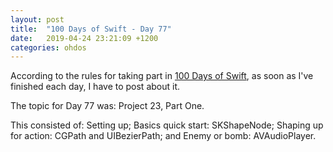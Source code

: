 ```yaml
---
layout: post
title:  "100 Days of Swift - Day 77"
date:   2019-04-24 23:21:09 +1200
categories: ohdos
---
```

According to the rules for taking part in [100 Days of Swift](https://www.hackingwithswift.com/100), as soon as I've finished each day, I have to post about it.

The topic for Day 77 was: Project 23, Part One.

This consisted of: Setting up; Basics quick start: SKShapeNode; Shaping up for action: CGPath and UIBezierPath; and Enemy or bomb: AVAudioPlayer.
